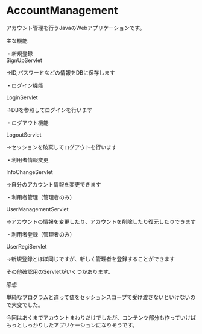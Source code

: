 # AccountManagement
アカウント管理を行うJavaのWebアプリケーションです。

主な機能

・新規登録<br>
SignUpServlet

→ID,パスワードなどの情報をDBに保存します


・ログイン機能

LoginServlet

→DBを参照してログインを行います


・ログアウト機能

LogoutServlet

→セッションを破棄してログアウトを行います


・利用者情報変更

InfoChangeServlet

→自分のアカウント情報を変更できます


・利用者管理（管理者のみ）

UserManagementServlet

→アカウントの情報を変更したり、アカウントを削除したり復元したりできます


・利用者登録（管理者のみ）

UserRegiServlet

→新規登録とほぼ同じですが、新しく管理者を登録することができます



その他確認用のServletがいくつかあります。



感想

単純なプログラムと違って値をセッションスコープで受け渡さないといけないので大変でした。

今回はあくまでアカウントまわりだけでしたが、コンテンツ部分も作っていけばもっとしっかりしたアプリケーションになりそうです。

